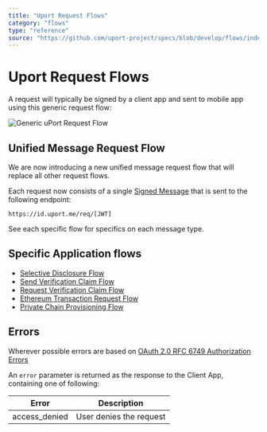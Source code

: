 ```yaml
---
title: "Uport Request Flows"
category: "flows"
type: "reference"
source: "https://github.com/uport-project/specs/blob/develop/flows/index.md"
---
```


# Uport Request Flows

A request will typically be signed by a client app and sent to mobile app using this generic request flow:

![Generic uPort Request Flow](generic.png)

## Unified Message Request Flow

We are now introducing a new unified message request flow that will replace all other request flows.

Each request now consists of a single [Signed Message](../messages/index.md) that is sent to the following endpoint:

`https://id.uport.me/req/[JWT]`

See each specific flow for specifics on each message type.

## Specific Application flows

- [Selective Disclosure Flow](selectivedisclosure.md)
- [Send Verification Claim Flow](verification.md)
- [Request Verification Claim Flow](verificationreq.md)
- [Ethereum Transaction Request Flow](tx.md)
- [Private Chain Provisioning Flow](privatechain.md)

## Errors

Wherever possible errors are based on [OAuth 2.0 RFC 6749 Authorization Errors](https://tools.ietf.org/html/rfc6749#section-4.1.2.1)

An `error` parameter is returned as the response to the Client App, containing one of following:

Error         | Description
------------- | -----------
access_denied | User denies the request
